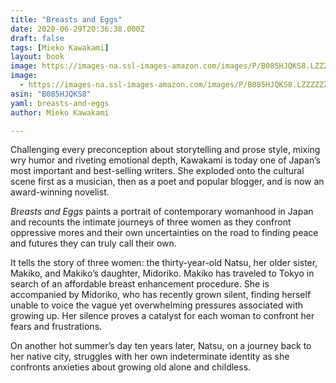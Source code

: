 ```yaml
---
title: "Breasts and Eggs"
date: 2020-06-29T20:36:38.000Z
draft: false
tags: [Mieko Kawakami]
layout: book
image: https://images-na.ssl-images-amazon.com/images/P/B085HJQKS8.LZZZZZZZ.jpg
image: 
  - https://images-na.ssl-images-amazon.com/images/P/B085HJQKS8.LZZZZZZZ.jpg
asin: "B085HJQKS8"
yaml: breasts-and-eggs
author: Mieko Kawakami

---
```


Challenging every preconception about storytelling and prose style, mixing wry humor and riveting emotional depth, Kawakami is today one of Japan’s most important and best-selling writers. She exploded onto the cultural scene first as a musician, then as a poet and popular blogger, and is now an award-winning novelist.  
  
*Breasts and Eggs* paints a portrait of contemporary womanhood in Japan and recounts the intimate journeys of three women as they confront oppressive mores and their own uncertainties on the road to finding peace and futures they can truly call their own.  
  
It tells the story of three women: the thirty-year-old Natsu, her older sister, Makiko, and Makiko’s daughter, Midoriko. Makiko has traveled to Tokyo in search of an affordable breast enhancement procedure. She is accompanied by Midoriko, who has recently grown silent, finding herself unable to voice the vague yet overwhelming pressures associated with growing up. Her silence proves a catalyst for each woman to confront her fears and frustrations.  
  
On another hot summer’s day ten years later, Natsu, on a journey back to her native city, struggles with her own indeterminate identity as she confronts anxieties about growing old alone and childless.